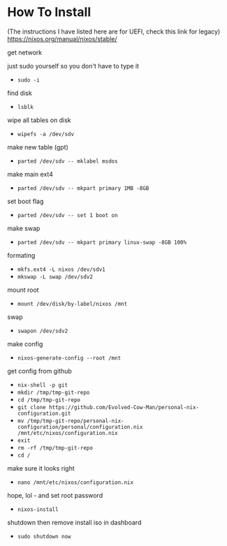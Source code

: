 # How To Install

(The instructions I have listed here are for UEFI, check this link for legacy)
https://nixos.org/manual/nixos/stable/

get network

just sudo yourself so you don't have to type it
* `sudo -i`

find disk
* `lsblk`

wipe all tables on disk
* `wipefs -a /dev/sdv`

make new table (gpt)
* `parted /dev/sdv -- mklabel msdos`

make main ext4
* `parted /dev/sdv -- mkpart primary 1MB -8GB`

set boot flag
* `parted /dev/sdv -- set 1 boot on`

make swap
* `parted /dev/sdv -- mkpart primary linux-swap -8GB 100%`

formating
* `mkfs.ext4 -L nixos /dev/sdv1`
* `mkswap -L swap /dev/sdv2`

mount root
* `mount /dev/disk/by-label/nixos /mnt`

swap
* `swapon /dev/sdv2`

make config
* `nixos-generate-config --root /mnt`

get config from github
* `nix-shell -p git`
* `mkdir /tmp/tmp-git-repo`
* `cd /tmp/tmp-git-repo`
* `git clone https://github.com/Evolved-Cow-Man/personal-nix-configuration.git`
* `mv /tmp/tmp-git-repo/personal-nix-configuration/personal/configuration.nix /mnt/etc/nixos/configuration.nix`
* `exit`
* `rm -rf /tmp/tmp-git-repo`
* `cd /`

make sure it looks right
* `nano /mnt/etc/nixos/configuration.nix`

hope, lol - and set root password
* `nixos-install`

shutdown then remove install iso in dashboard
* `sudo shutdown now`